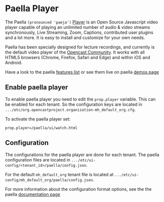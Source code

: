 Paella Player
=============

The Paella `(pronounced 'paeja')` [Player](https://paellaplayer.upv.es) is an Open Source
Javascript video player capable of playing an unlimited number of audio & video streams 
synchronously, Live Streaming, Zoom, Captions, contributed user plugins and a lot more. 
It is easy to install and customize for your own needs.

Paella has been specially designed for lecture recordings, and currently is the default 
video player of the [Opencast Community](https://opencast.org). It works with all HTML5 browsers
(Chrome, Firefox, Safari and Edge) and within iOS and Android.

Have a look to the paella [features list](https://paellaplayer.upv.es/features/) 
or see them live on paella [demos page](https://paellaplayer.upv.es/demos/)

Enable paella player
--------------------

To enable paella player you need to edit the `prop.player` variable.
This can be enabled for each tenant. So the configuration keys are located in
`.../etc/org.opencastproject.organization-mh_default_org.cfg`.


To activate the paella player set:

    prop.player=/paella/ui/watch.html


Configuration
-------------

The configurations for the paella player are done for each tenant. The paella configuration files are located in
`.../etc/ui-config/<tenant_id>/paella/config.json`.

For the default `mh_default_org` tenant file is located at `.../etc/ui-config/mh_default_org/paella/config.json`.

For more information about the configuration format options, see the the paella [documentation page](https://paellaplayer.upv.es/docs/)

